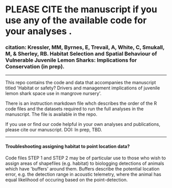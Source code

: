 # PLEASE CITE the manuscript if you use any of the available code for your analyses .

### citation: Kressler, MM, Byrnes, E, Trevail, A, White, C, Smukall, M, & Sherley, RB. Habitat Selection and Spatial Behaviour of Vulnerable Juvenile Lemon Sharks: Implications for Conservation (in prep).

---

This repo contains the code and data that accompanies the manuscript titled 'Habitat or safety? Drivers and management implications of juvenile lemon shark space use in mangrove nursery'.

There is an instruction markdown file whch describes the order of the R code files and the datasets required to run the full analyses in the manuscript. The file is available in the repo. 

If you use or find our code helpful in your own analyses and publications, please cite our manuscript. DOI: In prep, TBD.

---

#### Troubleshooting assigning habitat to point location data?

Code files STEP 1 and STEP 2 may be of particular use to those who wish to assign areas of shapefiles (e.g. habitat) to biologging detections of animals which have 'buffers' around them. Buffers describe the potential location error, e.g. the detection range in acoustic telemetry, where the animal has equal likelihood of occuring based on the point-detection.


